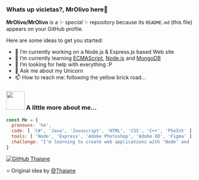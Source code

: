 ### Whats up vicietas?, MrOlivo here👋

**MrOlivo/MrOlivo** is a ✨ _special_ ✨ repository because its `README.md` (this file) appears on your GitHub profile.

Here are some ideas to get you started:

- 🔭 I’m currently working on a Node.js & Express.js based Web site
- 🌱 I’m currently learning [ECMAScript](www.google.com), [Node.js](https://nodejs.org/) and [MongoDB](https://www.mongodb.com/es)
- 🤔 I’m looking for help with everything :P
- 💬 Ask me about my Unicorn
- 📫 How to reach me: following the yellow brick road...


### <img src="https://media.giphy.com/media/VgCDAzcKvsR6OM0uWg/giphy.gif" width="50"> A little more about me...

```javascript
const Me = {
  pronouns: 'he',
  code: [ 'C#', 'Java', 'Javascript', 'HTML', 'CSS', 'C++', 'PSeInt' ],
  tools: [ 'Node', 'Express', 'Adobe Photoshop', 'Adobe XD', 'Figma' ],
  challenge: "I'm learning to create web applications with 'Node' and 'Express"
}
```
[![GitHub Thaiane](https://img.shields.io/github/followers/MrOlivo?label=followers&style=for-the-badge&logo=github)](https://github.com/MrOlivo)

⭐️ Original idea by [@Thaiane](https://github.com/Thaiane)
